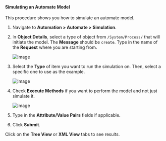 #### Simulating an Automate Model

This procedure shows you how to simulate an automate model.

1.  Navigate to **Automation > Automate > Simulation**.

2.  In **Object Details**, select a type of object from
    `/System/Process/` that will initiate the model. The **Message**
    should be `create`. Type in the name of the **Request** where you
    are starting from.

    ![image](../images/2368.png)

3.  Select the **Type** of item you want to run the simulation on. Then,
    select a specific one to use as the example.

    ![image](../images/2369.png)

4.  Check **Execute Methods** if you want to perform the model and not
    just simulate it.

    ![image](../images/2370.png)

5.  Type in the **Attribute/Value Pairs** fields if applicable.

6.  Click **Submit**.

Click on the **Tree View** or **XML View** tabs to see results.

